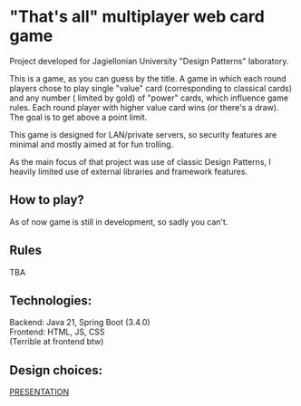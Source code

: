 # "That's all" multiplayer web card game
Project developed for Jagiellonian University "Design Patterns" laboratory.

This is a game, as you can guess by the title.
A game in which each round players chose to play single "value" card (corresponding to classical cards) and any number (
limited by gold) of "power" cards, which influence game rules. Each round player with higher value card wins (or there's
a draw). The goal is to get above a point limit.



This game is designed for LAN/private servers, so security features are minimal and mostly aimed at for fun trolling. 

As the main focus of that project was use of classic Design Patterns, I heavily limited use of external libraries and
framework features.

## How to play?
As of now game is still in development, so sadly you can't.

## Rules

TBA

## Technologies:
Backend: Java 21, Spring Boot (3.4.0)\
Frontend: HTML, JS, CSS\
(Terrible at frontend btw)

## Design choices:
[PRESENTATION](reports/PRESENTATION.md)
